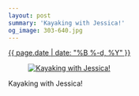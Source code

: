 ```yaml
---
layout: post
summary: 'Kayaking with Jessica!'
og_image: 303-640.jpg
---
```


<div class="post">
 <time>
  <a href="/303">
   {{ page.date | date: "%B %-d, %Y" }}
  </a>
 </time>
 <a href="/303">
  <figure data-taken="4/7/2014">
   <img alt="Kayaking with Jessica!" sizes="(min-width: 700px) 50vw, calc(100vw - 2rem)" src="{{ site.assets_url }}/303-320.jpg" srcset="{{ site.assets_url }}/303-640.jpg 640w, {{ site.assets_url }}/303-480.jpg 480w, {{ site.assets_url }}/303-320.jpg 320w, {{ site.assets_url }}/303-160.jpg 160w"/>
  </figure>
 </a>
 <span>
  Kayaking with Jessica!
 </span>
</div>

